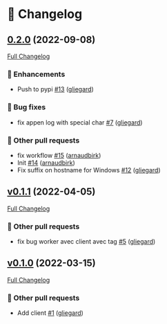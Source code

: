 # 📑 Changelog

## [0.2.0](https://github.com/ign-gpao/client/tree/0.2.0) (2022-09-08)

[Full Changelog](https://github.com/ign-gpao/client/compare/v0.1.1...0.2.0)

### 🚀 Enhancements

- Push to pypi [\#13](https://github.com/ign-gpao/client/pull/13) ([gliegard](https://github.com/gliegard))

### 🐛 Bug fixes

- fix appen log with special char [\#7](https://github.com/ign-gpao/client/pull/7) ([gliegard](https://github.com/gliegard))

### 📁 Other pull requests

- fix workflow [\#15](https://github.com/ign-gpao/client/pull/15) ([arnaudbirk](https://github.com/arnaudbirk))
- Init [\#14](https://github.com/ign-gpao/client/pull/14) ([arnaudbirk](https://github.com/arnaudbirk))
- Fix suffix on hostname for Windows [\#12](https://github.com/ign-gpao/client/pull/12) ([gliegard](https://github.com/gliegard))

## [v0.1.1](https://github.com/ign-gpao/client/tree/v0.1.1) (2022-04-05)

[Full Changelog](https://github.com/ign-gpao/client/compare/v0.1.0...v0.1.1)

### 📁 Other pull requests

- fix bug worker avec client avec tag [\#5](https://github.com/ign-gpao/client/pull/5) ([gliegard](https://github.com/gliegard))

## [v0.1.0](https://github.com/ign-gpao/client/tree/v0.1.0) (2022-03-15)

[Full Changelog](https://github.com/ign-gpao/client/compare/73ff629178fcac80a00a1e8524f222eaae9149fd...v0.1.0)

### 📁 Other pull requests

- Add client [\#1](https://github.com/ign-gpao/client/pull/1) ([gliegard](https://github.com/gliegard))



